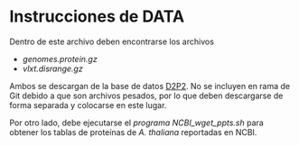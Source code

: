 # Instrucciones de DATA

Dentro de este archivo deben encontrarse los archivos

* *genomes.protein.gz*
* *vlxt.disrange.gz*

Ambos se descargan de la base de datos [D2P2](https://d2p2.pro/download). No se incluyen en rama de Git debido a que son archivos pesados, por lo que deben descargarse de forma separada y colocarse en este lugar.

Por otro lado, debe ejecutarse el *programa NCBI_wget_ppts.sh* para obtener los tablas de proteínas de *A. thaliana* reportadas en NCBI.